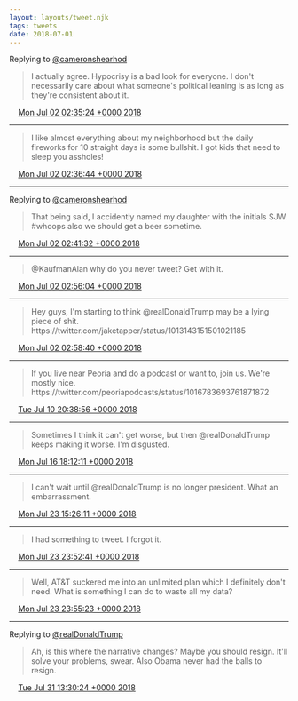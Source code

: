 ```yaml
---
layout: layouts/tweet.njk
tags: tweets
date: 2018-07-01
---
```


Replying to [@cameronshearhod](https://twitter.com/cameronshearhod/status/1010956739829788677)

> I actually agree\. Hypocrisy is a bad look for everyone\. I don't necessarily care about what someone's political leaning is as long as they're consistent about it\.

<img src="/img/tweet-media/tweet.ico" width="12" /> [Mon Jul 02 02:35:24 +0000 2018](https://twitter.com/timwasson/status/1013612070108061697)

----

> I like almost everything about my neighborhood but the daily fireworks for 10 straight days is some bullshit\. I got kids that need to sleep you assholes\!

<img src="/img/tweet-media/tweet.ico" width="12" /> [Mon Jul 02 02:36:44 +0000 2018](https://twitter.com/timwasson/status/1013612405023215617)

----

Replying to [@cameronshearhod](https://twitter.com/timwasson/status/1013612070108061697)

> That being said, I accidently named my daughter with the initials SJW\. \#whoops also we should get a beer sometime\.

<img src="/img/tweet-media/tweet.ico" width="12" /> [Mon Jul 02 02:41:32 +0000 2018](https://twitter.com/timwasson/status/1013613615449067521)

----

> @KaufmanAlan why do you never tweet? Get with it\.

<img src="/img/tweet-media/tweet.ico" width="12" /> [Mon Jul 02 02:56:04 +0000 2018](https://twitter.com/timwasson/status/1013617274190737409)

----

> Hey guys, I'm starting to think @realDonaldTrump may be a lying piece of shit\. https://twitter\.com/jaketapper/status/1013143151501021185

<img src="/img/tweet-media/tweet.ico" width="12" /> [Mon Jul 02 02:58:40 +0000 2018](https://twitter.com/timwasson/status/1013617928229523456)

----

> If you live near Peoria and do a podcast or want to, join us\. We're mostly nice\. https://twitter\.com/peoriapodcasts/status/1016783693761871872

<img src="/img/tweet-media/tweet.ico" width="12" /> [Tue Jul 10 20:38:56 +0000 2018](https://twitter.com/timwasson/status/1016783855032913920)

----

> Sometimes I think it can't get worse, but then @realDonaldTrump  keeps making it worse\. I'm disgusted\.

<img src="/img/tweet-media/tweet.ico" width="12" /> [Mon Jul 16 18:12:11 +0000 2018](https://twitter.com/timwasson/status/1018921250121551873)

----

> I can't wait until @realDonaldTrump  is no longer president\. What an embarrassment\.

<img src="/img/tweet-media/tweet.ico" width="12" /> [Mon Jul 23 15:26:11 +0000 2018](https://twitter.com/timwasson/status/1021416192127496192)

----

> I had something to tweet\. I forgot it\.

<img src="/img/tweet-media/tweet.ico" width="12" /> [Mon Jul 23 23:52:41 +0000 2018](https://twitter.com/timwasson/status/1021543653855166464)

----

> Well, AT&amp;T suckered me into an unlimited plan which I definitely don't need\. What is something I can do to waste all my data?

<img src="/img/tweet-media/tweet.ico" width="12" /> [Mon Jul 23 23:55:23 +0000 2018](https://twitter.com/timwasson/status/1021544333357604872)

----

Replying to [@realDonaldTrump](https://twitter.com/realDonaldTrump/status/1024263146008207361)

> Ah, is this where the narrative changes? Maybe you should resign\. It'll solve your problems, swear\. Also Obama never had the balls to resign\.

<img src="/img/tweet-media/tweet.ico" width="12" /> [Tue Jul 31 13:30:24 +0000 2018](https://twitter.com/timwasson/status/1024286156878430208)